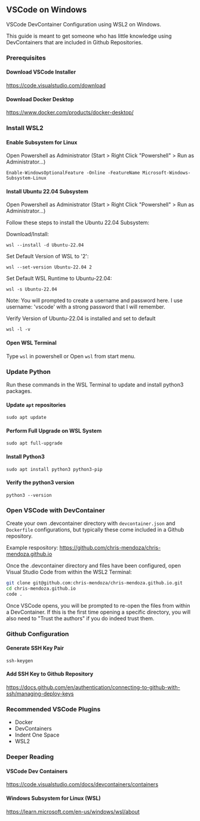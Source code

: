 ## VSCode on Windows

VSCode DevContainer Configuration using WSL2 on Windows. 

This guide is meant to get someone who has little knowledge using DevContainers that are included in Github Repositories.

### Prerequisites

#### Download VSCode Installer

<https://code.visualstudio.com/download>

#### Download Docker Desktop

<https://www.docker.com/products/docker-desktop/>

### Install WSL2

#### Enable Subsystem for Linux

Open Powershell as Administrator (Start > Right Click "Powershell" > Run as Administrator...)

`Enable-WindowsOptionalFeature -Online -FeatureName Microsoft-Windows-Subsystem-Linux`

#### Install Ubuntu 22.04 Subsystem

Open Powershell as Administrator (Start > Right Click "Powershell" > Run as Administrator...)

Follow these steps to install the Ubuntu 22.04 Subsystem:

Download/Install:

`wsl --install -d Ubuntu-22.04`

Set Default Version of WSL to '2':

`wsl --set-version Ubuntu-22.04 2`

Set Default WSL Runtime to Ubuntu-22.04:

`wsl -s Ubuntu-22.04`

Note: You will prompted to create a username and password here. I use username: 'vscode' with a strong password that I will remember.

Verify Version of Ubuntu-22.04 is installed and set to default

`wsl -l -v`

#### Open WSL Terminal

Type `wsl` in powershell or Open `wsl` from start menu.

### Update Python

Run these commands in the WSL Terminal to update and install python3 packages.

#### Update `apt` repositories

`sudo apt update`

#### Perform Full Upgrade on WSL System

`sudo apt full-upgrade`

#### Install Python3

`sudo apt install python3 python3-pip`

#### Verify the python3 version

`python3 --version`

### Open VSCode with DevContainer

Create your own .devcontainer directory with `devcontainer.json` and `Dockerfile` configurations, but typically these come included in a Github repository.

Example respository:
<https://github.com/chris-mendoza/chris-mendoza.github.io>

Once the .devcontainer directory and files have been configured, open Visual Studio Code from within the WSL2 Terminal:

```bash
git clone git@github.com:chris-mendoza/chris-mendoza.github.io.git
cd chris-mendoza.github.io
code .
```

Once VSCode opens, you will be prompted to re-open the files from within a DevContainer. If this is the first time opening a specific directory, you will also need to "Trust the authors" if you do indeed trust them.

### Github Configuration

#### Generate SSH Key Pair

`ssh-keygen`

#### Add SSH Key to Github Repository

<https://docs.github.com/en/authentication/connecting-to-github-with-ssh/managing-deploy-keys>

### Recommended VSCode Plugins

- Docker
- DevContainers
- Indent One Space
- WSL2

### Deeper Reading

#### VSCode Dev Containers

<https://code.visualstudio.com/docs/devcontainers/containers>

#### Windows Subsystem for Linux (WSL)

<https://learn.microsoft.com/en-us/windows/wsl/about>
